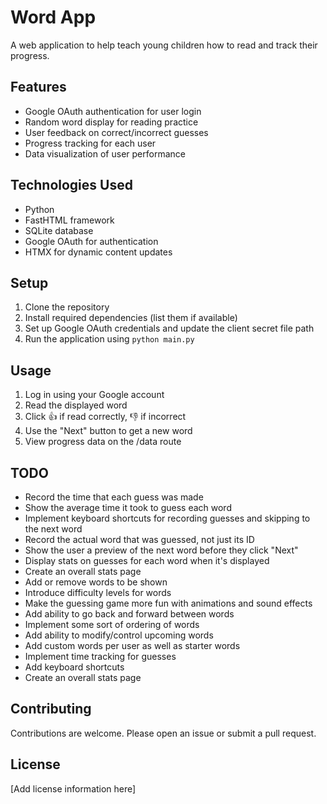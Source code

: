 # Word App
 
A web application to help teach young children how to read and track their progress.

## Features

- Google OAuth authentication for user login
- Random word display for reading practice
- User feedback on correct/incorrect guesses
- Progress tracking for each user
- Data visualization of user performance

## Technologies Used

- Python
- FastHTML framework
- SQLite database
- Google OAuth for authentication
- HTMX for dynamic content updates

## Setup

1. Clone the repository
2. Install required dependencies (list them if available)
3. Set up Google OAuth credentials and update the client secret file path
4. Run the application using `python main.py`

## Usage

1. Log in using your Google account
2. Read the displayed word
3. Click 👍 if read correctly, 👎 if incorrect
4. Use the "Next" button to get a new word
5. View progress data on the /data route

## TODO

- Record the time that each guess was made
- Show the average time it took to guess each word
- Implement keyboard shortcuts for recording guesses and skipping to the next word
- Record the actual word that was guessed, not just its ID
- Show the user a preview of the next word before they click "Next"
- Display stats on guesses for each word when it's displayed
- Create an overall stats page
- Add or remove words to be shown
- Introduce difficulty levels for words
- Make the guessing game more fun with animations and sound effects
- Add ability to go back and forward between words
- Implement some sort of ordering of words
- Add ability to modify/control upcoming words
- Add custom words per user as well as starter words
- Implement time tracking for guesses
- Add keyboard shortcuts
- Create an overall stats page

## Contributing

Contributions are welcome. Please open an issue or submit a pull request.

## License

[Add license information here]

